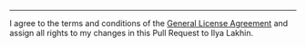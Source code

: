 [//]: # (Summary of the changes.)

---

[//]: # (To contribute to this repository, you must agree to the terms and)
[//]: # (conditions of the General License Agreement. By contributing to the)
[//]: # (repository, you confirm that you assign your changes to the author of)
[//]: # (the original work.)
[//]: # ()
[//]: # (Please include the following statement at the end of the Pull Request)
[//]: # (description to confirm your acceptance of these terms.)

I agree to the terms and conditions of the [General License Agreement](https://github.com/Eliah-Lakhin/lady-deirdre/blob/master/EULA.md)
and assign all rights to my changes in this Pull Request to Ilya Lakhin.
